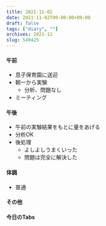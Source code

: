 ```yaml
---
title: 2021-11-02
date: 2021-11-02T00:00:00+09:00
draft: false
tags: ["diary", ""]
archives: 2021-11
slug: 549425
---
```

#### 午前
- 息子保育園に送迎
- 朝一から実験
  - 分析、問題なし
- ミーティング
#### 午後
- 午前の実験結果をもとに量をあげる
- 分析OK
- 後処理
  - よしよしうまくいった
  - 問題は完全に解決した
#### 体調
- 普通
#### その他
#### 今日のTabs